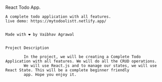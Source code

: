 React Todo App.

    A complete todo application with all features.
    live demo: https://mytodoolistt.netlify.app/


    Made with ❤️ by Vaibhav Agrawal
    
    
    Project Description
    
            In the project, we will be creating a Complete Todo Application with all features. We will do all the CRUD operations. 
            We will use React.js and to manage our states, we will use React State. This will be a complete beginner friendly
            app. Hope you enjoy it.

